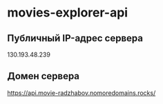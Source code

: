# movies-explorer-api

## Публичный IP-адрес сервера

130.193.48.239

## Домен сервера

https://api.movie-radzhabov.nomoredomains.rocks/
